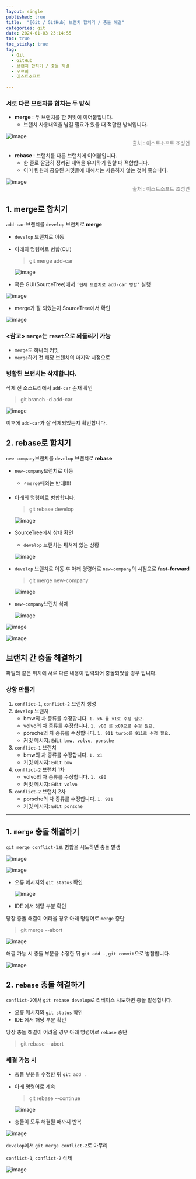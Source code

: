 ```yaml
---
layout: single
published: true
title:  "[Git / GitHub] 브랜치 합치기 / 충돌 해결"
categories: git
date: 2024-01-03 23:14:55
toc: true
toc_sticky: true
tag:   
  - Git
  - GitHub
  - 브랜치 합치기 / 충돌 해결
  - 오르미
  - 이스트소프트

---
```


### **서로 다른 브랜치를 합치는 두 방식**

- **merge** : 두 브랜치를 한 커밋에 이어붙입니다.
    - 브랜치 사용내역을 남길 필요가 있을 때 적합한 방식입니다.

![image](https://github.com/BaxDailyGit/BaxDailyGit/assets/99312529/fa8eb7e0-4d17-4ca9-96e0-57e2cb279156)
<span style="color:gray; display: block; text-align: right;">출처 : 이스트소프트 조성연</span>


- **rebase** : 브랜치를 다른 브랜치에 이어붙입니다.
    - 한 줄로 깔끔히 정리된 내역을 유지하기 원할 때 적합합니다.
    - 이미 팀원과 공유된 커밋들에 대해서는 사용하지 않는 것이 좋습니다.

![image](https://github.com/BaxDailyGit/BaxDailyGit/assets/99312529/21fd8db3-cb16-4212-86d8-4f5b7b3647e4)
<span style="color:gray; display: block; text-align: right;">출처 : 이스트소프트 조성연</span>


## **1. merge로 합치기**

`add-car` 브랜치를 `develop` 브랜치로 **merge**

- `develop` 브랜치로 이동
- 아래의 명령어로 병합(CLI)
    
    > git merge add-car
    > 
    
    ![image](https://github.com/BaxDailyGit/BaxDailyGit/assets/99312529/4d5f4dc2-99da-4bec-bab6-826b4153ac5f)
    
- 혹은 GUI(SourceTree)에서 `‘현재 브랜치로 add-car 병합’` 실행

![image](https://github.com/BaxDailyGit/BaxDailyGit/assets/99312529/be66366d-a1ca-4b79-b765-590aabd2e7b6)

- merge가 잘 되었는지 SourceTree에서 확인

![image](https://github.com/BaxDailyGit/BaxDailyGit/assets/99312529/b313112e-8e97-43ab-b9bb-103fac825bdb)

### <참고> **`merge`는 `reset`으로 되돌리기 가능**

- `merge`도 하나의 커밋
- `merge`하기 전 해당 브랜치의 마지막 시점으로

### **병합된 브랜치는 삭제합니다.**

삭제 전 소스트리에서 `add-car` 존재 확인

> git branch -d add-car
> 

![image](https://github.com/BaxDailyGit/BaxDailyGit/assets/99312529/7bdabcc3-e3f1-45dc-b2d3-174f9a588ae5)

이후에 `add-car`가 잘 삭제되었는지 확인합니다. 

## **2. rebase로 합치기**

`new-company`브랜치를 `develop` 브랜치로 **rebase**

- `new-company`브랜치로 이동
    - ⭐`merge`때와는 반대!!!!

- 아래의 명령어로 병합합니다.
    
    > git rebase develop
    > 
    
    ![image](https://github.com/BaxDailyGit/BaxDailyGit/assets/99312529/6405bedc-6386-456f-9e40-5ecfc1608718)
    
- SourceTree에서 상태 확인
    - `develop` 브랜치는 뒤쳐져 있는 상황
    
    ![image](https://github.com/BaxDailyGit/BaxDailyGit/assets/99312529/3b43d8b2-00a0-4166-b882-1c0e45027a42)
    
- `develop` 브랜치로 이동 후 아래 명령어로 `new-company`의 시점으로 **fast-forward**
    
    > git merge new-company
    > 
    
    ![image](https://github.com/BaxDailyGit/BaxDailyGit/assets/99312529/16b1dc47-9101-44f3-a0a6-43ae6103dab6)
    
- `new-company`브랜치 삭제
    
    ![image](https://github.com/BaxDailyGit/BaxDailyGit/assets/99312529/5e492f08-1a45-4819-8c77-1abd02b09b3f)
    

<Before>

![image](https://github.com/BaxDailyGit/BaxDailyGit/assets/99312529/384ec363-4d7b-409b-9b54-8bfd207eced5)

<After>

![image](https://github.com/BaxDailyGit/BaxDailyGit/assets/99312529/34d2c4ee-514e-4c9e-8f3d-9c9bf421f0a5)


## **브랜치 간 충돌 해결하기**

파일의 같은 위치에 서로 다른 내용이 입력되어 충돌되었을 경우 입니다. 

### **상황 만들기**

1. `conflict-1`, `conflict-2` 브랜치 생성
2. `develop` 브랜치
    - bmw의 차 종류를 수정합니다. `1. x6 를 x1로 수정 필요.`
    - volvo의 차 종류를 수정합니다. `1. v80 를 x80으로 수정 필요.`
    - porsche의 차 종류를 수정합니다. `1. 911 turbo를 911로 수정 필요.`
    - 커밋 메시지: `Edit bmw, volvo, porsche`
3. `conflict-1` 브랜치
    - bmw의 차 종류를 수정합니다. `1. x1`
    - 커밋 메시지: `Edit bmw`
4. `conflict-2` 브랜치 1차
    - volvo의 차 종류를 수정합니다. `1. x80`
    - 커밋 메시지: `Edit volvo`
5. `conflict-2` 브랜치 2차
    - porsche의 차 종류를 수정합니다. `1. 911`
    - 커밋 메시지: `Edit porsche`

---

## **1. `merge` 충돌 해결하기**

`git merge conflict-1`로 병합을 시도하면 충돌 발생

![image](https://github.com/BaxDailyGit/BaxDailyGit/assets/99312529/31f6cf0f-af12-4089-a9f4-f530b48db86b)


![image](https://github.com/BaxDailyGit/BaxDailyGit/assets/99312529/71a6d150-15da-4a09-8258-749b3dc69bba)

- 오류 메시지와 `git status` 확인
    
    ![image](https://github.com/BaxDailyGit/BaxDailyGit/assets/99312529/8b19db5d-b3c5-4a54-9ac2-987487aaa3e4)
    
- IDE 에서 해당 부분 확인

당장 충돌 해결이 어려울 경우 아래 명령어로 `merge` 중단

> git merge --abort
> 

![image](https://github.com/BaxDailyGit/BaxDailyGit/assets/99312529/8d10ed9e-667b-49f7-9523-682ed9dcb336)

해결 가능 시 충돌 부분을 수정한 뒤 `git add .`, `git commit`으로 병합합니다.

![image](https://github.com/BaxDailyGit/BaxDailyGit/assets/99312529/daa1fc72-0397-462c-88de-0e957199fb8e)

## **2. `rebase` 충돌 해결하기**

`conflict-2`에서 `git rebase develop`로 리베이스 시도하면 충돌 발생합니다.

- 오류 메시지와 `git status` 확인
- IDE 에서 해당 부분 확인

당장 충돌 해결이 어려울 경우 아래 명령어로 `rebase` 중단

> git rebase --abort
> 

### **해결 가능 시**

- 충돌 부분을 수정한 뒤 `git add .`
- 아래 명령어로 계속
    
    > git rebase --continue
    > 
    
    ![image](https://github.com/BaxDailyGit/BaxDailyGit/assets/99312529/1c39f77a-2f3e-45f6-8d4e-8e217f0848f4)
    
- 충돌이 모두 해결될 때까지 반복

![image](https://github.com/BaxDailyGit/BaxDailyGit/assets/99312529/a4e4346b-a78a-4b28-b23e-65da5b413140)

`develop`에서 `git merge conflict-2`로 마무리

`conflict-1`, `conflict-2` 삭제

![image](https://github.com/BaxDailyGit/BaxDailyGit/assets/99312529/bb581f1d-59e6-4962-b863-43d0e5b9df77)